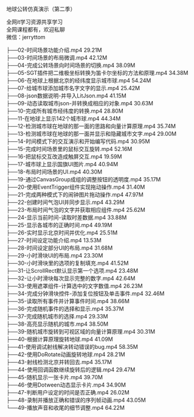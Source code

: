 地球公转仿真演示（第二季）

全网it学习资源共享学习<br>全网课程都有，欢迎私聊<br>微信：jerryttom<br>

├──02-时间场景功能介绍.mp4 29.21M<br> ├──03-时间场景的布局微调.mp4 42.12M<br> ├──04-完成公转场景向时间场景的切换.mp4 38.09M<br> ├──05-SGT插件把二维极坐标转换为笛卡尔坐标的方法和原理.mp4 34.38M<br> ├──06-在地球上根据北京的经纬度显示城市球.mp4 54.24M<br> ├──07-给城市球添加城市名字文字的显示.mp4 25.42M<br> ├──08-json数据说明-并导入LitJson.mp4 41.15M<br> ├──09-动态读取城市json-并转换成相应的对象.mp4 30.63M<br> ├──10-完成所有城市经纬度的转换.mp4 28.80M<br> ├──11-在地球上显示142个城市球.mp4 44.34M<br> ├──12-检测城市球在地球的那一面的思路和向量计算原理.mp4 35.74M<br> ├──13-检测城市球在地球的那一面并显示和隐藏城市文字.mp4 29.00M<br> ├──14-时间模式下的交互演示和开始编写代码.mp4 30.95M<br> ├──15-完成时间场景里的鼠标交互旋转.mp4 52.16M<br> ├──16-把鼠标交互改造成触屏交互.mp4 19.59M<br> ├──17-城市球上显示国旗UI图片.mp4 40.94M<br> ├──18-布局时间场景的UI.mp4 40.30M<br> ├──19-通过CanvasGroup成组的调整按钮的透明度.mp4 35.17M<br> ├──20-使用EventTrigger组件实现拖动操作.mp4 31.40M<br> ├──21-完成两种模式下的闹钟图片拖动操作.mp4 47.97M<br> ├──22-创建时间气泡UI并同步显示.mp4 43.29M<br> ├──23-布局时间气泡的文字并获取相应组件.mp4 25.62M<br> ├──24-显示当前时间-读取时差数据.mp4 33.88M<br> ├──25-显示各城市的正确时间.mp4 49.19M<br> ├──26-实时显示北京时间并优化.mp4 25.51M<br> ├──27-时间设定功能介绍.mp4 13.53M<br> ├──28-时间设定部分UI的布局.mp4 31.68M<br> ├──29-小时滑块UI的布局.mp4 23.30M<br> ├──30-小时滑块里的选项的复制填充.mp4 41.52M<br> ├──31-让ScrollRect默认显示第一个选项.mp4 23.48M<br> ├──32-让小时滑块每次显示完整的数字.mp4 42.64M<br> ├──33-使用遮罩组件-计算选中的文字数值.mp4 26.23M<br> ├──34-完成分钟滑块控件-添加复位按钮及单击事件.mp4 32.46M<br> ├──35-读取所有事件并计算事件时间.mp4 38.66M<br> ├──36-完成随机事件的选择和显示.mp4 35.37M<br> ├──37-完成随机城市的选择.mp4 29.33M<br> ├──38-高亮显示随机的城市.mp4 38.50M<br> ├──39-随机城市旋转到可视区域的向量计算原理.mp4 30.31M<br> ├──40-根据计算原理旋转地球.mp4 41.09M<br> ├──41-使用调试射线解决转动错误的bug.mp4 58.35M<br> ├──42-使用DoRotate动画旋转地球.mp4 28.21M<br> ├──43-射线检测北京并转回去.mp4 35.17M<br> ├──44-使用回调函数继续旋转后的逻辑.mp4 29.47M<br> ├──45-随机显示一张卡片.mp4 39.70M<br> ├──46-使用Dotween动态显示卡片.mp4 34.90M<br> ├──47-判断用户设定的时间是否正确.mp4 26.02M<br> ├──48-录制并播放正确和错误的序列帧动画.mp4 43.05M<br> └──49-播放声音和收尾的细节调整.mp4 64.22M